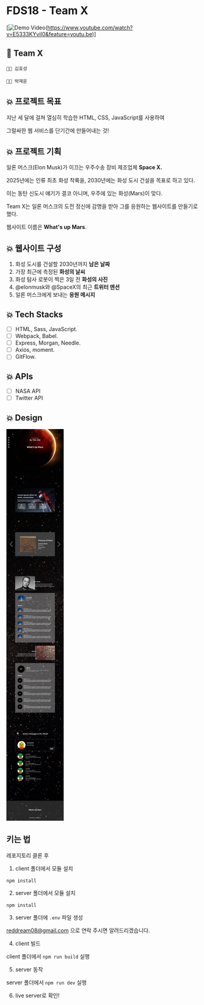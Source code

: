 # FDS18 - Team X

[![Demo Video](https://github.com/wisemett/what-up-mars/blob/develop/client/img/astronaut.jpg)(https://www.youtube.com/watch?v=E5333KYviI0&feature=youtu.be)]
  
## 🚀 Team X

    🧑‍🚀 김효성

    🧑‍🚀 박재운

## 💥 프로젝트 목표

지난 세 달에 걸쳐 열심히 학습한 HTML, CSS, JavaScript를 사용하여

그럴싸한 웹 서비스를 단기간에 만들어내는 것!

## 💥 프로젝트 기획

일론 머스크(Elon Musk)가 이끄는 우주수송 장비 제조업체 **Space X.**

2025년에는 인류 최초 화성 착륙을, 2030년에는 화성 도시 건설을 목표로 하고 있다.

이는 동탄 신도시 얘기가 결코 아니며, 우주에 있는 화성(Mars)이 맞다.

Team X는 일론 머스크의 도전 정신에 감명을 받아 그를 응원하는 웹사이트를 만들기로 했다.

웹사이트 이름은 **What's up Mars**.

## 💥 웹사이트 구성

1. 화성 도시를 건설할 2030년까지 **남은 날짜**
2. 가장 최근에 측정된 **화성의 날씨**
3. 화성 탐사 로봇이 찍은 3일 전 **화성의 사진**
4. @elonmusk와 @SpaceX의 최근 **트위터 멘션**
5. 일론 머스크에게 보내는 **응원 메시지**

## 💥 Tech Stacks

- [ ] HTML, Sass, JavaScript.
- [ ] Webpack, Babel.
- [ ] Express, Morgan, Needle.
- [ ] Axios, moment.
- [ ] GitFlow.

## 💥 APIs

- [ ] NASA API
- [ ] Twitter API

## 💥 Design

![FDS18%20-%20Team%20X%20e1770dda11124c95be12bd033abb4f6d/Desktop_-_1.png](./assets/design.png)

## 키는 법

레포지토리 클론 후

1. client 폴더에서 모듈 설치

```
npm install
```

2. server 폴더에서 모듈 설치

```
npm install
```

3. server 폴더에 `.env` 파일 생성

reddream08@gmail.com 으로 연락 주시면 알려드리겠습니다.

4. client 빌드

client 폴더에서 `npm run build` 실행

5. server 동작

server 폴더에서 `npm run dev` 실행

6. live server로 확인!
